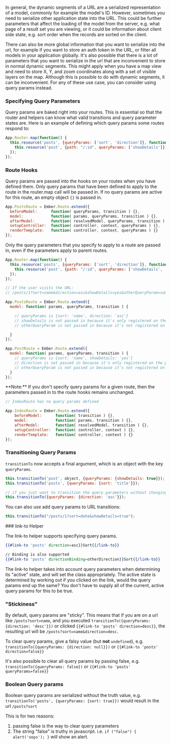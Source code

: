 In general, the dynamic segments of a URL are a serialized representation of a model, commonly for example the model's ID. However, sometimes you need to serialize other application state into the URL. This could be further parameters that affect the loading of the model from the server, e.g. what page of a result set you are viewing, or it could be information about client side state, e.g. sort order when the records are sorted on the client.

There can also be more global information that you want to serialize into the url, for example if you want to store an auth token in the URL, or filter all models in your application globally. It's also possible that there is a lot of parameters that you want to serialize in the url that are inconvenient to store in normal dynamic segments. This might apply when you have a map view and need to store X, Y, and zoom coordinates along with a set of visible layers on the map. Although this is possible to do with dynamic segments, it can be inconvenient. For any of these use case, you can consider using query params instead.


### Specifying Query Parameters

Query params are baked right into your routes. This is essential so that the router and helpers can know what valid transitions and query parameter states are. Here is an example of defining which query params some routes respond to:

```javascript
App.Router.map(function() {
  this.resource('posts', {queryParams: ['sort', 'direction']}, function() {
    this.resource('post', {path: "/:id", queryParams: ['showDetails']});
  });
});
```

### Route Hooks

Query params are passed into the hooks on your routes when you have defined them. Only query params that have been defined to apply to the route in the router.map call will be passed in. If no query params are active for this route,
an empty object `{}` is passed in.

```javascript
App.PostsRoute = Ember.Route.extend({
  beforeModel:      function( queryParams, transition ) {},
  model:            function( params, queryParams, transition ) {},
  afterModel:       function( resolvedModel, queryParams, transition ) {},
  setupController:  function( controller, context, queryParams ) {},
  renderTemplate:   function( controller, context, queryParams ) {}
});
```

Only the query parameters that you specify to apply to a route are passed in, even if the parameters apply to parent routes.

```javascript
App.Router.map(function() {
  this.resource('posts', {queryParams: ['sort', 'direction']}, function() {
    this.resource('post', {path: "/:id", queryParams: ['showDetails', 'sort']});
  });
});

// If the user visits the URL:
// /posts/1?sort=name&direction=asc&showDetails=yes&otherQueryParam=something

App.PostsRoute = Ember.Route.extend({
  model: function( params, queryParams, transition ) {

    // queryParams is {sort: 'name', direction: 'asc'}
    // showDetails is not passed in because it's only registered on the child route
    // otherQueryParam is not passed in because it's not registered on any route

  }
});

App.PostRoute = Ember.Route.extend({
  model: function( params, queryParams, transition ) {
    // queryParams is {sort: 'name', showDetails: 'yes'}
    // direction is not passed in because it's only registered on the parent route
    // otherQueryParam is not passed in because it's not registered on any route
  }
});


```

<aside>
  **Note:** If you don't specify query params for a given route, then the parameters passed in to the route hooks remains unchanged.
</aside>

```javascript
// IndexRoute has no query params defined

App.IndexRoute = Ember.Route.extend({
    beforeModel:      function( transition ) {},
    model:            function( params, transition ) {},
    afterModel:       function( resolvedModel, transition ) {},
    setupController:  function( controller, context ) {},
    renderTemplate:   function( controller, context ) {}
});
```

### Transitioning Query Params

`transitionTo` now accepts a final argument, which is an object with the key `queryParams`.

```javascript
this.transitionTo('post', object, {queryParams: {showDetails: true}});
this.transitionTo('posts', {queryParams: {sort: 'title'}});

// if you just want to transition the query parameters without changing the route
this.transitionTo({queryParams: {direction: 'asc'}});
```

You can also use add query params to URL transitions:

```javascript
this.transitionTo("/posts/1?sort=date&showDetails=true");
```

### link-to Helper


The link-to helper supports specifying query params.

```handlebars
{{#link-to 'posts' direction=asc}}Sort{{/link-to}}

// Binding is also supported
{{#link-to 'posts' directionBinding=otherDirection}}Sort{{/link-to}}
```

The link-to helper takes into account query parameters when determining its "active" state, and will set the class appropriately. The active state is determined by working out if you clicked on the link, would the query params end up the same? You don't have to supply all of the current, active query params for this to be true.

### "Stickiness"

By default, query params are "sticky". This means that if you are on a url like `/posts?sort=name`, and you executed `transitionTo({queryParams: {direction: 'desc'}})` or clicked `{{#link-to 'posts' direction=desc}}`, the resulting url will be `/posts?sort=name&direction=desc`.

To clear query params, give a falsy value (but **not** `undefined`), e.g.
`transitionTo({queryParams: {direction: null}})` or `{{#link-to 'posts' direction=false}}`

It's also possible to clear all query params by passing false, e.g. `transitionTo({queryParams: false})` or `{{#link-to 'posts' queryParams=false}}`

### Boolean Query params

Boolean query params are serialized without the truth value, e.g. `transitionTo('posts', {queryParams: {sort: true}})` would result in the url `/posts?sort`

This is for two reasons:

1. passing false is the way to clear query parameters
2. The string "false" is truthy in javascript. i.e. `if ("false") { alert('oops'); }` will show an alert.
